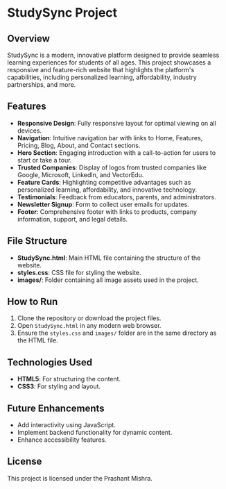 # StudySync Project

## Overview
StudySync is a modern, innovative platform designed to provide seamless learning experiences for students of all ages. This project showcases a responsive and feature-rich website that highlights the platform's capabilities, including personalized learning, affordability, industry partnerships, and more.

## Features
- **Responsive Design**: Fully responsive layout for optimal viewing on all devices.
- **Navigation**: Intuitive navigation bar with links to Home, Features, Pricing, Blog, About, and Contact sections.
- **Hero Section**: Engaging introduction with a call-to-action for users to start or take a tour.
- **Trusted Companies**: Display of logos from trusted companies like Google, Microsoft, LinkedIn, and VectorEdu.
- **Feature Cards**: Highlighting competitive advantages such as personalized learning, affordability, and innovative technology.
- **Testimonials**: Feedback from educators, parents, and administrators.
- **Newsletter Signup**: Form to collect user emails for updates.
- **Footer**: Comprehensive footer with links to products, company information, support, and legal details.

## File Structure
- **StudySync.html**: Main HTML file containing the structure of the website.
- **styles.css**: CSS file for styling the website.
- **images/**: Folder containing all image assets used in the project.

## How to Run
1. Clone the repository or download the project files.
2. Open `StudySync.html` in any modern web browser.
3. Ensure the `styles.css` and `images/` folder are in the same directory as the HTML file.

## Technologies Used
- **HTML5**: For structuring the content.
- **CSS3**: For styling and layout.

## Future Enhancements
- Add interactivity using JavaScript.
- Implement backend functionality for dynamic content.
- Enhance accessibility features.

## License
This project is licensed under the Prashant Mishra.
